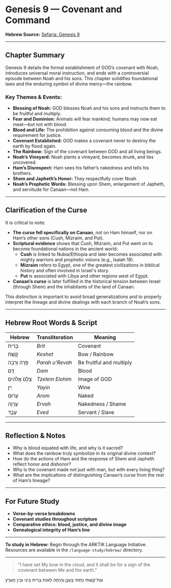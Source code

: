 # Genesis 9 — Covenant and Command

**Hebrew Source:** [Sefaria: Genesis 9](https://www.sefaria.org/Genesis.9)

---

## Chapter Summary

Genesis 9 details the formal establishment of GOD’s covenant with Noah, introduces universal moral instruction, and ends with a controversial episode between Noah and his sons. This chapter solidifies foundational laws and the enduring symbol of divine mercy—the rainbow.

### Key Themes & Events:

- **Blessing of Noah:** GOD blesses Noah and his sons and instructs them to be fruitful and multiply.
- **Fear and Dominion:** Animals will fear mankind; humans may now eat meat—but not with blood.
- **Blood and Life:** The prohibition against consuming blood and the divine requirement for justice.
- **Covenant Established:** GOD makes a covenant never to destroy the earth by flood again.
- **The Rainbow:** Sign of the covenant between GOD and all living beings.
- **Noah’s Vineyard:** Noah plants a vineyard, becomes drunk, and lies uncovered.
- **Ham’s Disrespect:** Ham sees his father’s nakedness and tells his brothers.
- **Shem and Japheth’s Honor:** They respectfully cover Noah.
- **Noah’s Prophetic Words:** Blessing upon Shem, enlargement of Japheth, and servitude for Canaan—not Ham.

---

## Clarification of the Curse

It is critical to note:

- **The curse fell specifically on Canaan**, not on Ham himself, nor on Ham’s other sons (Cush, Mizraim, and Put).
- **Scriptural evidence** shows that Cush, Mizraim, and Put went on to become foundational nations in the ancient world:
  - **Cush** is linked to Nubia/Ethiopia and later becomes associated with mighty warriors and prophetic visions (e.g., Isaiah 18).
  - **Mizraim** refers to Egypt, one of the greatest civilizations in biblical history and often involved in Israel's story.
  - **Put** is associated with Libya and other regions west of Egypt.
- **Canaan’s curse** is later fulfilled in the historical tension between Israel (through Shem) and the inhabitants of the land of Canaan.

This distinction is important to avoid broad generalizations and to properly interpret the lineage and divine dealings with each branch of Noah’s sons.

---

## Hebrew Root Words & Script

| Hebrew              | Transliteration    | Meaning                                        |
|---------------------|--------------------|------------------------------------------------|
| בְּרִית              | *Brit*              | Covenant                                       |
| קֶשֶׁת              | *Keshet*            | Bow / Rainbow                                  |
| פָּרָה וּרְבָה        | *Parah u'Revah*     | Be fruitful and multiply                       |
| דָּם                | *Dam*               | Blood                                          |
| צֶלֶם אֱלֹהִים        | *Tzelem Elohim*      | Image of GOD                                   |
| יַיִן               | *Yayin*             | Wine                                           |
| עָרוּם              | *Arom*              | Naked                                          |
| עֶרְוָה              | *Ervah*             | Nakedness / Shame                              |
| עֶבֶד               | *Eved*              | Servant / Slave                                |

---

## Reflection & Notes

- Why is blood equated with life, and why is it sacred?
- What does the rainbow truly symbolize in its original divine context?
- How do the actions of Ham and the response of Shem and Japheth reflect honor and dishonor?
- Why is the covenant made not just with man, but with every living thing?
- What are the implications of distinguishing Canaan’s curse from the rest of Ham’s lineage?

---

## For Future Study

- **Verse-by-verse breakdowns**
- **Covenant studies throughout scripture**
- **Comparative ethics: blood, justice, and divine image**
- **Genealogical integrity of Ham’s line**

---

**To study in Hebrew:** Begin through the ARKTIK Language Initiative. Resources are available in the `/language-study/hebrew/` directory.

---

> "I have set My bow in the cloud, and it shall be for a sign of the covenant between Me and the earth."

אֶת־קַשְׁתִּי נָתַתִּי בֶּעָנָן וְהָיְתָה לְאוֹת בְּרִית בֵּינִי וּבֵין הָאָרֶץ

